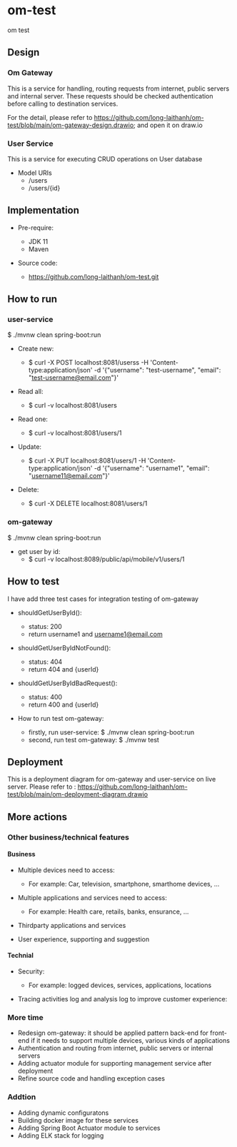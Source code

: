 # om-test
om test


## Design
### Om Gateway
This is a service for handling, routing requests from internet, public servers and internal server. These requests should be checked authentication before calling to destination services.

For the detail, please refer to https://github.com/long-laithanh/om-test/blob/main/om-gateway-design.drawio; and open it on draw.io

### User Service
This is a service for executing CRUD operations on User database

- Model URIs
	+ /users
	+ /users/{id}


## Implementation
- Pre-require:
	+ JDK 11
	+ Maven

- Source code:
	+ https://github.com/long-laithanh/om-test.git


## How to run
### user-service
$ ./mvnw clean spring-boot:run

- Create new:
	+ $ curl -X POST localhost:8081/userss -H 'Content-type:application/json' -d '{"username": "test-username", "email": "test-username@email.com"}'

- Read all:
	+ $ curl -v localhost:8081/users

- Read one:
	+ $ curl -v localhost:8081/users/1

- Update:
	+ $ curl -X PUT localhost:8081/users/1 -H 'Content-type:application/json' -d '{"username": "username1", "email": "username11@email.com"}'


- Delete:
	+ $ curl -X DELETE localhost:8081/users/1


### om-gateway
$ ./mvnw clean spring-boot:run

- get user by id:
	+ $ curl -v localhost:8089/public/api/mobile/v1/users/1


## How to test
I have add three test cases for integration testing of om-gateway
- shouldGetUserById():
  + status: 200
  + return username1 and username1@email.com

- shouldGetUserByIdNotFound():
  + status: 404
  + return 404 and {userId}
  
- shouldGetUserByIdBadRequest():
  + status: 400
  + return 400 and {userId}
 

- How to run test om-gateway:
	+ firstly, run user-service: $ ./mvnw clean spring-boot:run
  + second, run test om-gateway: $ ./mvnw test


## Deployment
This is a deployment diagram for om-gateway and user-service on live server.
Please refer to : https://github.com/long-laithanh/om-test/blob/main/om-deployment-diagram.drawio


## More actions

### Other business/technical features
#### Business
- Multiple devices need to access:
	+ For example: Car, television, smartphone, smarthome devices, ...

- Multiple applications and services need to access:
	+ For example: Health care, retails, banks, ensurance, ...

- Thirdparty applications and services

- User experience, supporting and suggestion


#### Technial
- Security:
	+ For example: logged devices, services, applications, locations

- Tracing activities log and analysis log to improve customer experience:


### More time
- Redesign om-gateway: it should be applied pattern back-end for front-end if it needs to support multiple devices, various kinds of applications
- Authentication and routing from internet, public servers or internal servers
- Adding actuator module for supporting management service after deployment
- Refine source code and handling exception cases


### Addtion
- Adding dynamic configuratons
- Building docker image for these services
- Adding Spring Boot Actuator module to services
- Adding ELK stack for logging

